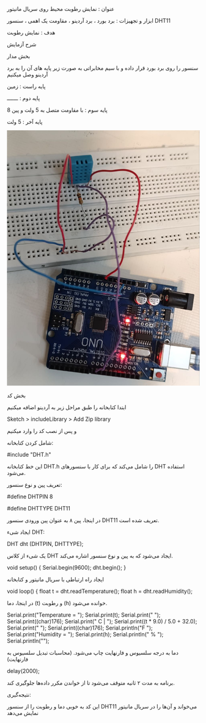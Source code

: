 عنوان : نمایش رطوبت محیط روی سریال مانیتور

ابزار و تجهیزات : برد بورد ، برد آردینو ، مقاومت یک اهمی ، سنسور DHT11

هدف : نمایش رطوبت

شرح آزمایش

بخش مدار 

سنسور را روی برد بورد قرار داده و با سیم مخابراتی به صورت زیر پایه های آن را به برد آردینو وصل میکنیم

پایه راست : زمین

پایه دوم :  ـــــــ

پایه سوم : با مقاومت متصل به 5 ولت و پین 8

پایه آخر : 5 ولت


![code](./photo_2024-11-17_09-31-30.jpg)


بخش کد

ابتدا کتابخانه را طبق مراحل زیر به آردینو اضافه میکنیم

Sketch > includeLibrary  > Add Zip library

و پس از نصب کد را وارد میکنیم


شامل کردن کتابخانه:
  

   #include "DHT.h"
   

   این خط کتابخانه DHT.h را شامل می‌کند که برای کار با سنسورهای DHT استفاده می‌شود.


 تعریف پین و نوع سنسور:
  

   #define DHTPIN 8


   #define DHTTYPE DHT11
   

   در اینجا، پین ۸ به عنوان پین ورودی سنسور DHT11 تعریف شده است.


 ایجاد شیء DHT:
  

   DHT dht (DHTPIN, DHTTYPE);
   

   یک شیء از کلاس DHT ایجاد می‌شود که به پین و نوع سنسور اشاره می‌کند.


void setup()
   {
     Serial.begin(9600);
     dht.begin();
   }


 ایجاد راه ارتباطی با سریال مانیتور و کتابخانه


   void loop()
   {
     float t = dht.readTemperature();
     float h = dht.readHumidity();
   

در اینجا، دما (t) و رطوبت (h) خوانده می‌شود.


   Serial.print("Temperature = ");
   Serial.print(t);
   Serial.print(" ");
   Serial.print((char)176);
   Serial.print(" C | ");
   Serial.print((t * 9.0) / 5.0 + 32.0);
   Serial.print(" ");
   Serial.print((char)176);
   Serial.println("F ");
   Serial.print("Humidity = ");
   Serial.print(h);
   Serial.println(" % ");
   Serial.println("");
   

دما به درجه سلسیوس و فارنهایت چاپ می‌شود. (محاسبات تبدیل سلسیوس به فارنهایت)


 delay(2000);
   

   برنامه به مدت ۲ ثانیه متوقف می‌شود تا از خواندن مکرر داده‌ها جلوگیری کند.


نتیجه‌گیری:


این کد به خوبی دما و رطوبت را از سنسور DHT11 می‌خواند و آن‌ها را در سریال مانیتور نمایش می‌دهد